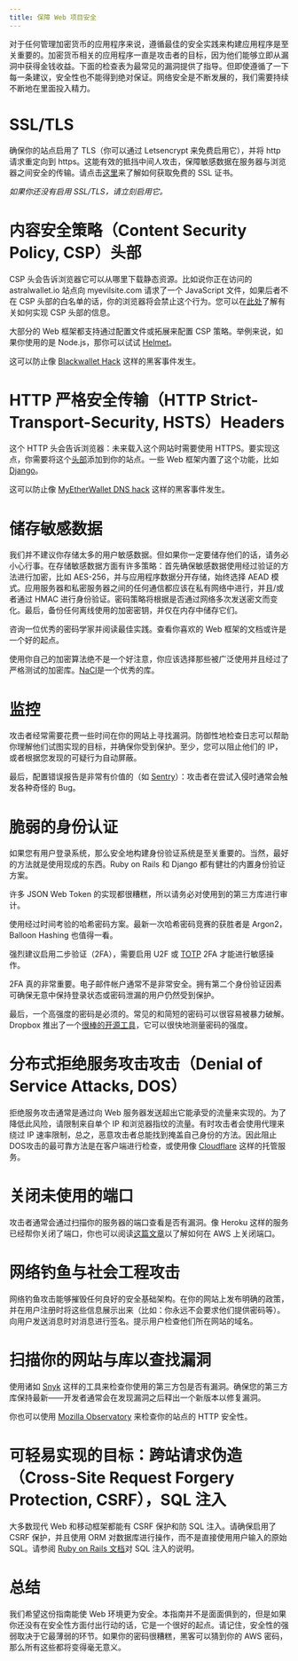 ```yaml
---
title: 保障 Web 项目安全
---
```


对于任何管理加密货币的应用程序来说，遵循最佳的安全实践来构建应用程序是至关重要的。加密货币相关的应用程序一直是攻击者的目标，因为他们能够立即从漏洞中获得金钱收益。下面的检查表为最常见的漏洞提供了指导。但即使遵循了一下每一条建议，安全性也不能得到绝对保证。网络安全是不断发展的，我们需要持续不断地在里面投入精力。

# SSL/TLS

确保你的站点启用了 TLS（你可以通过 Letsencrypt 来免费启用它），并将 http 请求重定向到 https。这能有效的抵挡中间人攻击，保障敏感数据在服务器与浏览器之间安全的传输。请点击[这里](https://letsencrypt.org/getting-started/)来了解如何获取免费的 SSL 证书。

*如果你还没有启用 SSL/TLS，请立刻启用它。*

# 内容安全策略（Content Security Policy, CSP）头部

CSP 头会告诉浏览器它可以从哪里下载静态资源。比如说你正在访问的
astralwallet.io 站点向 myevilsite.com 请求了一个 JavaScript 文件，如果后者不在 CSP 头部的白名单的话，你的浏览器将会禁止这个行为。您可以在[此处](https://developer.mozilla.org/en-US/docs/Web/HTTP/CSP)了解有关如何实现 CSP 头部的信息。

大部分的 Web 框架都支持通过配置文件或拓展来配置 CSP 策略。举例来说，如果你使用的是 Node.js，那你可以试试 [Helmet](https://www.npmjs.com/package/helmet)。

这可以防止像 [Blackwallet
Hack](https://www.ccn.com/yet-another-crypto-wallet-hack-causes-users-lose-400000/) 这样的黑客事件发生。

# HTTP 严格安全传输（HTTP Strict-Transport-Security, HSTS）Headers

这个 HTTP 头会告诉浏览器：未来载入这个网站时需要使用 HTTPS。要实现这点，你需要将这个[头部](https://developer.mozilla.org/en-US/docs/Web/HTTP/Headers/Strict-Transport-Security)添加到你的站点。一些 Web 框架内置了这个功能，比如 [Django](https://docs.djangoproject.com/en/2.0/topics/security/#ssl-https)。

这可以防止像 [MyEtherWallet DNS
hack](https://bitcoinmagazine.com/articles/popular-ether-wallet-mew-hijacked-dns-attack/) 这样的黑客事件发生。


# 储存敏感数据

我们并不建议你存储太多的用户敏感数据。但如果你一定要储存他们的话，请务必小心行事。在存储敏感数据方面有许多策略：首先确保敏感数据使用经过验证的方法进行加密，比如 AES-256，并与应用程序数据分开存储，始终选择 AEAD 模式。应用服务器和私密服务器之间的任何通信都应该在私有网络中进行，并且/或者通过 HMAC 进行身份验证。密码策略将根据是否通过网络多次发送密文而变化。最后，备份任何离线使用的加密密钥，并仅在内存中储存它们。

咨询一位优秀的密码学家并阅读最佳实践。查看你喜欢的 Web 框架的文档或许是一个好的起点。

使用你自己的加密算法绝不是一个好注意，你应该选择那些被广泛使用并且经过了严格测试的加密库。[NaCl](https://en.wikipedia.org/wiki/NaCl_(software))是一个优秀的库。

# 监控
攻击者经常需要花费一些时间在你的网站上寻找漏洞。防御性地检查日志可以帮助你理解他们试图实现的目标，并确保你受到保护。至少，您可以阻止他们的 IP，或者根据您发现的可疑行为自动屏蔽。

最后，配置错误报告是非常有价值的（如 [Sentry](https://sentry.io/welcome/)）：攻击者在尝试入侵时通常会触发各种奇怪的 Bug。

# 脆弱的身份认证

如果您有用户登录系统，那么安全地构建身份验证系统是至关重要的。当然，最好的方法就是使用现成的东西。Ruby on Rails 和 Django 都有健壮的内置身份验证方案。

许多 JSON Web Token 的实现都很糟糕，所以请务必对使用到的第三方库进行审计。

使用经过时间考验的哈希密码方案。最新一次哈希密码竞赛的获胜者是 Argon2，Balloon Hashing 也值得一看。

强烈建议启用二步验证（2FA），需要启用 U2F 或 [TOTP](https://tools.ietf.org/html/rfc6238) 2FA 才能进行敏感操作。

2FA 真的非常重要。电子邮件帐户通常不是非常安全。拥有第二个身份验证因素可确保无意中保持登录状态或密码泄漏的用户仍然受到保护。

最后，一个高强度的密码是必须的。常见的和简短的密码可以很容易被暴力破解。Dropbox 推出了一个[很棒的开源工具](https://blogs.dropbox.com/tech/2012/04/zxcvbn-realistic-password-strength-estimation/)，它可以很快地测量密码的强度。

# 分布式拒绝服务攻击攻击（Denial of Service Attacks, DOS）

拒绝服务攻击通常是通过向 Web 服务器发送超出它能承受的流量来实现的。为了降低此风险，请限制来自单个 IP 和浏览器指纹的流量。有时攻击者会使用代理来绕过 IP 速率限制，总之，恶意攻击者总能找到掩盖自己身份的方法。因此阻止DOS攻击的最可靠方法是在客户端进行检查，或使用像 [Cloudflare](https://www.cloudflare.com/ddos/) 这样的托管服务。

# 关闭未使用的端口

攻击者通常会通过扫描你的服务器的端口查看是否有漏洞。像 Heroku 这样的服务已经帮你关闭了端口，你也可以阅读[这篇文章](https://docs.aws.amazon.com/AWSEC2/latest/UserGuide/authorizing-access-to-an-instance.html)以了解如何在 AWS 上关闭端口。

# 网络钓鱼与社会工程攻击

网络钓鱼攻击能够摧毁任何良好的安全基础架构。在你的网站上发布明确的政策，并在用户注册时将这些信息展示出来（比如：你永远不会要求他们提供密码等）。向用户发送消息时对消息进行签名。提示用户检查他们所在网站的域名。

# 扫描你的网站与库以查找漏洞

使用诸如 [Snyk](https://snyk.io/) 这样的工具来检查你使用的第三方包是否有漏洞。确保您的第三方库保持最新——开发者通常会在发现漏洞之后释出一个新版本以修复漏洞。

你也可以使用 [Mozilla Observatory](https://observatory.mozilla.org/) 来检查你的站点的 HTTP 安全性。

# 可轻易实现的目标：跨站请求伪造（Cross-Site Request Forgery Protection, CSRF），SQL 注入

大多数现代 Web 和移动框架都能有 CSRF 保护和防 SQL 注入。请确保启用了 CSRF 保护，并且使用 ORM 对数据库进行操作，而不是直接使用用户输入的原始 SQL。请参阅 [Ruby on Rails 文档](http://guides.rubyonrails.org/security.html#sql-injection)对 SQL 注入的说明。

# 总结

我们希望这份指南能使 Web 环境更为安全。本指南并不是面面俱到的，但是如果你还没有在安全性方面付出行动的话，它是一个很好的起点。请记住，安全性的强弱取决于它最薄弱的环节。如果你的密码很糟糕，黑客可以猜到你的 AWS 密码，那么所有这些都将变得毫无意义。